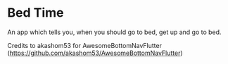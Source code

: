 # Bed Time

An app which tells you, when you should go to bed, get up and go to bed.


Credits to 
akashom53 for AwesomeBottomNavFlutter (https://github.com/akashom53/AwesomeBottomNavFlutter)
